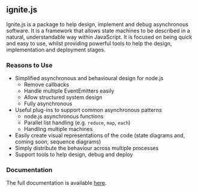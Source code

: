 ## ignite.js

Ignite.js is a package to help design, implement and debug asynchronous software. It is
a framework that allows state machines to be described in a natural, understandable way within JavaScript.
It is focused on being quick and easy to use, whilst providing powerful tools to help
the design, implementation and deployment stages.

### Reasons to Use

-   Simplified asynchronous and behavioural design for node.js
    - Remove callbacks
    - Handle multiple EventEmitters easily
    - Allow structured system design
    - Fully asynchronous
-   Useful plug-ins to support common asynchronous patterns
    - node.js asynchronous functions
    - Parallel list handling (e.g. `reduce`, `map`, `each`)
    - Handling multiple machines
-   Easily create visual representations of the code (state diagrams and, coming soon,
     sequence diagrams)
-   Simply distribute the behaviour across multiple processes
-   Support tools to help design, debug and deploy

### Documentation

The full documentation is available [here](http://ignitejs.com/).


